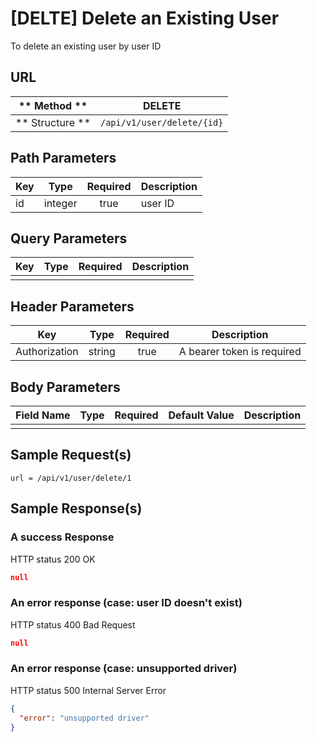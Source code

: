 # [DELTE] Delete an Existing User  

To delete an existing user by user ID

## URL

| ** Method **    | DELETE                       | 
| --------------- | ---------------------------- | 
| ** Structure ** | `/api/v1/user/delete/{id}`   |


## Path Parameters

| Key       | Type      | Required     | Description                     |
| --------- | :-------: | :----------: | ------------------------------- |
| id        | integer   | true         | user ID                         |


## Query Parameters

| Key                | Type      | Required  | Description                   |
| ------------------ | :-------: | :-------: | ----------------------------- |
|                    |           |           |                               |


## Header Parameters

| Key                 | Type       | Required  | Description                    |
| ------------------- | :--------: | :-------: | ------------------------------ |
| Authorization       | string     | true      | A bearer token is required     |


## Body Parameters

| Field Name | Type    | Required | Default Value   |  Description      |
| ---------- | ------- | -------- | --------------- | ----------------- |
|            |         |          |                 |                   |


## Sample Request(s)
```
url = /api/v1/user/delete/1
```

## Sample Response(s)
### A success Response
HTTP status 200 OK
```json
null
```

### An error response (case: user ID doesn't exist)
HTTP status 400 Bad Request
```json
null
```

### An error response (case: unsupported driver)
HTTP status 500 Internal Server Error
```json
{
  "error": "unsupported driver"
}
```

